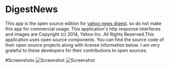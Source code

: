 # DigestNews
This app is the open source edition for [yahoo news digest](https://play.google.com/store/apps/details?id=com.yahoo.mobile.client.android.atom). so do not make this app for commercial usage. This application's  http   response interfaces and images  are Copyright (c) 2014, Yahoo Inc. All Rights Reserved.This application uses open source components. You can find the source code of their open source projects along with license information below.  I am  very grateful to these developers for their contributions to open sources.

#Screenshots
![Screenshot](https://github.com/iwillow/DigestNews/blob/master/screenshots/img1.png)
![Screenshot](https://github.com/iwillow/DigestNews/blob/master/screenshots/img2.png)



